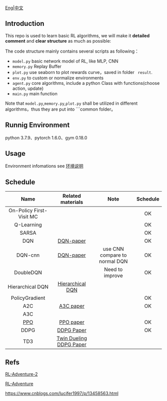 

[Eng](https://github.com/JohnJim0816/reinforcement-learning-tutorials/blob/master/README.md)|[中文](https://github.com/JohnJim0816/reinforcement-learning-tutorials/blob/master/README_cn.md)

## Introduction

This repo is used to learn basic RL algorithms, we will make it **detailed comment** and **clear structure** as much as possible:

The code structure mainly contains several scripts as following：

* ```model.py``` basic network model of RL, like MLP, CNN
* ```memory.py``` Replay Buffer
* ```plot.py``` use seaborn to plot rewards curve，saved in folder ``` result```.
* ```env.py``` to custom or normalize environments
* ```agent.py``` core algorithms, include a python Class with functions(choose action, update)
* ```main.py``` main function



Note that ```model.py```,```memory.py```,```plot.py``` shall be utilized in different algorithms，thus they are put into ```common folder。

## Runnig Environment

python 3.7.9、pytorch 1.6.0、gym 0.18.0
## Usage

Environment infomations see [环境说明](https://github.com/JohnJim0816/reinforcement-learning-tutorials/blob/master/env_info.md)

## Schedule

|                             Name                             |                      Related materials                      |             Note              | Schedule |
| :----------------------------------------------------------: | :---------------------------------------------------------: | :---------------------------: | :------: |
|                   On-Policy First-Visit MC                   |                                                             |                               |    OK    |
|                          Q-Learning                          |                                                             |                               |    OK    |
|                            SARSA                             |                                                             |                               |    OK    |
|                             DQN                              | [DQN-paper](https://www.cs.toronto.edu/~vmnih/docs/dqn.pdf) |                               |    OK    |
|                           DQN-cnn                            | [DQN-paper](https://www.cs.toronto.edu/~vmnih/docs/dqn.pdf) | use CNN compare to normal DQN |    OK    |
|                          DoubleDQN                           |                                                             |        Need to improve        |    OK    |
|                       Hierarchical DQN                       |    [Hierarchical DQN](https://arxiv.org/abs/1604.06057)     |                               |          |
|                        PolicyGradient                        |                                                             |                               |    OK    |
|                             A2C                              |       [A3C paper](https://arxiv.org/abs/1602.01783v2)       |                               |    OK    |
|                             A3C                              |                                                             |                               |          |
| [PPO](https://github.com/JohnJim0816/rl-tutorials/tree/master/PPO) |        [PPO paper](https://arxiv.org/abs/1707.06347)        |                               |    OK    |
|                             DDPG                             |       [DDPG Paper](https://arxiv.org/abs/1509.02971)        |                               |    OK    |
|                             TD3                              | [Twin Dueling DDPG Paper](https://arxiv.org/abs/1802.09477) |                               |          |


## Refs


[RL-Adventure-2](https://github.com/higgsfield/RL-Adventure-2)

[RL-Adventure](https://github.com/higgsfield/RL-Adventure)

https://www.cnblogs.com/lucifer1997/p/13458563.html
